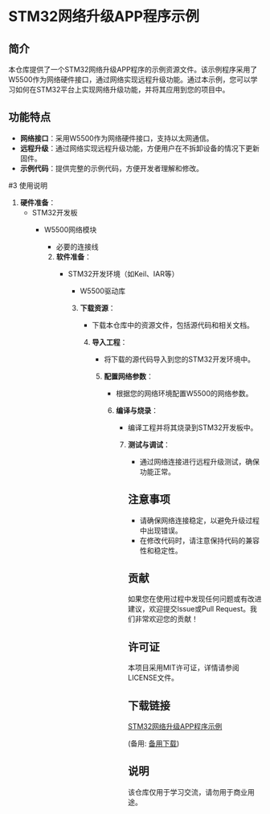 # STM32网络升级APP程序示例

## 简介

本仓库提供了一个STM32网络升级APP程序的示例资源文件。该示例程序采用了W5500作为网络硬件接口，通过网络实现远程升级功能。通过本示例，您可以学习如何在STM32平台上实现网络升级功能，并将其应用到您的项目中。

## 功能特点

- **网络接口**：采用W5500作为网络硬件接口，支持以太网通信。
- **远程升级**：通过网络实现远程升级功能，方便用户在不拆卸设备的情况下更新固件。
- **示例代码**：提供完整的示例代码，方便开发者理解和修改。

#3 使用说明

1. **硬件准备**：
   - STM32开发板
      - W5500网络模块
         - 必要的连接线

         2. **软件准备**：
            - STM32开发环境（如Keil、IAR等）
               - W5500驱动库

               3. **下载资源**：
                  - 下载本仓库中的资源文件，包括源代码和相关文档。

                  4. **导入工程**：
                     - 将下载的源代码导入到您的STM32开发环境中。

                     5. **配置网络参数**：
                        - 根据您的网络环境配置W5500的网络参数。

                        6. **编译与烧录**：
                           - 编译工程并将其烧录到STM32开发板中。

                           7. **测试与调试**：
                              - 通过网络连接进行远程升级测试，确保功能正常。

                              ## 注意事项

                              - 请确保网络连接稳定，以避免升级过程中出现错误。
                              - 在修改代码时，请注意保持代码的兼容性和稳定性。

                              ## 贡献

                              如果您在使用过程中发现任何问题或有改进建议，欢迎提交Issue或Pull Request。我们非常欢迎您的贡献！

                              ## 许可证

                              本项目采用MIT许可证，详情请参阅LICENSE文件。

                              ## 下载链接
                              [STM32网络升级APP程序示例](https://pan.quark.cn/s/5c0a29e540da) 

                              (备用: [备用下载](https://pan.baidu.com/s/1rV66GB2OyO27ARZSBmV1xw?pwd=1234))

                              ## 说明

                              该仓库仅用于学习交流，请勿用于商业用途。
